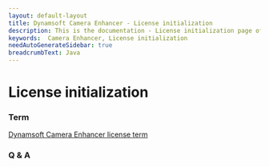 ```yaml
---
layout: default-layout
title: Dynamsoft Camera Enhancer - License initialization
description: This is the documentation - License initialization page of Dynamsoft Camera Enhancer.
keywords:  Camera Enhancer, License initialization
needAutoGenerateSidebar: true
breadcrumbText: Java
---
```

# License initialization
### Term
[Dynamsoft Camera Enhancer license term](term.md)
### Q & A